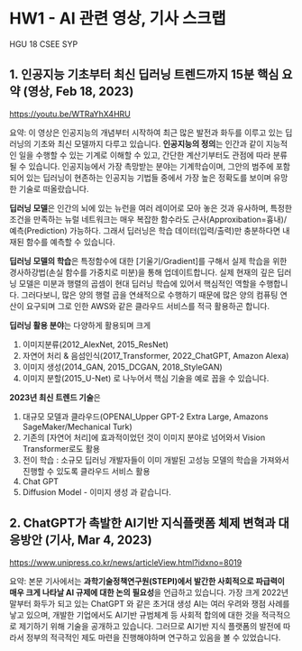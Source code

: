 # HW1 - AI 관련 영상, 기사 스크랩
HGU 18 CSEE SYP

## 1. 인공지능 기초부터 최신 딥러닝 트렌드까지 15분 핵심 요약 (영상, Feb 18, 2023)

https://youtu.be/WTRaYhX4HRU

요약: 이 영상은 인공지능의 개념부터 시작하여 최근 많은 발전과 화두를 이루고 있는 딥러닝의 기초와 최신 모델까지 다루고 있습니다.
 **인공지능의 정의**는 인간과 같이 지능적인 일을 수행할 수 있는 기계로 이해할 수 있고, 간단한 계산기부터도 관점에 따라 분류될 수 있습니다. 인공지능에서 가장 촉망받는 분야는 기계학습이며, 그안의 범주에 포함되어 있는 딥러닝이 현존하는 인공지능 기법들 중에서 가장 높은 정확도를 보이며 유망한 기술로 떠올랐습니다.
 
 **딥러닝 모델**은 인간의 뇌에 있는 뉴런을 여러 레이어로 모아 놓은 것과 유사하며, 특정한 조건을 만족하는 뉴럴 네트워크는 매우 복잡한 함수라도 근사(Approxibation=흉내)/예측(Prediction) 가능하다. 그래서 딥러닝은 학습 데이터(입력/출력)만 충분하다면 내재된 함수를 예측할 수 있습니다.
 
 **딥러닝 모델의 학습**은 특정함수에 대한 [기울기/Gradient]를 구해서 실제 학습을 위한 경사하강법(손실 함수를 가중치로 미분)을 통해 업데이트합니다.
실제 현재의 깊은 딥러닝 모델은 미분과 행렬의 곱셈이 현대 딥러닝 학습에 있어서 핵심적인 역할을 수행합니다. 그러다보니, 많은 양의 행렬 곱을 연쇄적으로 수행하기 때문에 많은 양의 컴퓨팅 연산이 요구되며 그로 인한 AWS와 같은 클라우드 서비스를 적극 활용하곤 합니다.

 **딥러닝 활용 분야**는 다양하게 활용되며 크게 
 1) 이미지분류(2012_AlexNet, 2015_ResNet) 
 2) 자연어 처리 & 음섬인식(2017_Transformer, 2022_ChatGPT, Amazon Alexa) 
 3) 이미지 생성(2014_GAN, 2015_DCGAN, 2018_StyleGAN) 
 4) 이미지 분할(2015_U-Net) 
 로 나누어서 핵심 기술을 예로 꼽을 수 있습니다.
 
 **2023년 최신 트렌드 기술**은 
 1) 대규모 모델과 클라우드(OPENAI_Upper GPT-2 Extra Large, Amazons SageMaker/Mechanical Turk) 
 2) 기존의 [자연어 처리]에 효과적이었던 것이 이미지 분야로 넘어와서 Vision Transformer로도 활용
 3) 전이 학습 : 소규모 딥러닝 개발자들이 이미 개발된 고성능 모델의 학습을 가져와서 진행할 수 있도록 클라우드 서비스 활용
 4) Chat GPT
 5) Diffusion Model - 이미지 생성
과 같습니다.

## 2. ChatGPT가 촉발한 AI기반 지식플랫폼 체제 변혁과 대응방안 (기사, Mar 4, 2023)

https://www.unipress.co.kr/news/articleView.html?idxno=8019

요약: 본문 기사에서는 **과학기술정책연구원(STEPI)에서 발간한 사회적으로 파급력이 매우 크게 나타날 AI 규제에 대한 논의 필요성**을 언급하고 있습니다. 가장 크게 2022년말부터 화두가 되고 있는 ChatGPT 와 같은 초거대 생성 AI는 여러 우려와 쟁점 사례를 낳고 있으며, 개발한 기업에서도 AI기반 규범체계 등 사회적 합의에 대한 것을 적극적으로 제기하기 위해 기술을 공개하고 있습니다.
그러므로 AI기반 지식 플랫폼의 발전에 따라서 정부의 적극적인 제도 마련을 진행해야하며 연구하고 있음을 볼 수 있었습니다.

